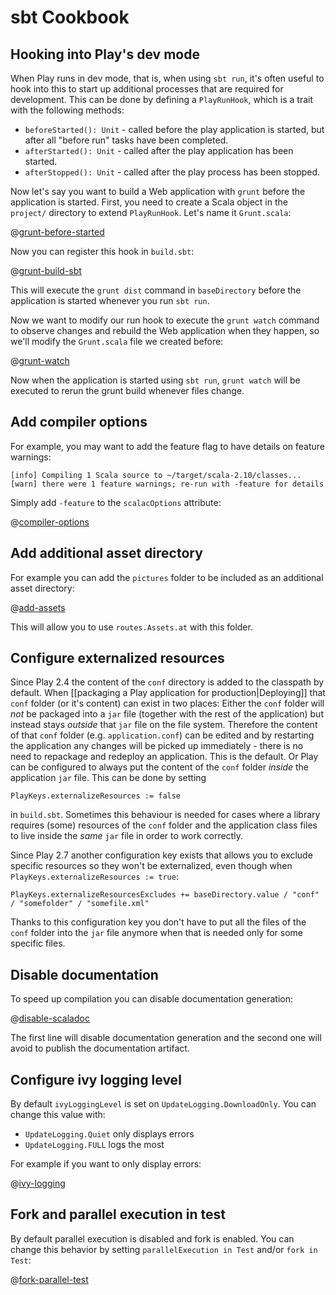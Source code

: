 <!--- Copyright (C) 2009-2019 Lightbend Inc. <https://www.lightbend.com> -->
# sbt Cookbook

## Hooking into Play's dev mode

When Play runs in dev mode, that is, when using `sbt run`, it's often useful to hook into this to start up additional processes that are required for development.  This can be done by defining a `PlayRunHook`, which is a trait with the following methods:

 * `beforeStarted(): Unit` - called before the play application is started, but after all "before run" tasks have been completed.
 * `afterStarted(): Unit` - called after the play application has been started.
 * `afterStopped(): Unit` - called after the play process has been stopped.

Now let's say you want to build a Web application with `grunt` before the application is started.  First, you need to create a Scala object in the `project/` directory to extend `PlayRunHook`.  Let's name it `Grunt.scala`:

@[grunt-before-started](code/runhook.sbt)

Now you can register this hook in `build.sbt`:

@[grunt-build-sbt](code/runhook.sbt)

This will execute the `grunt dist` command in `baseDirectory` before the application is started whenever you run `sbt run`.

Now we want to modify our run hook to execute the `grunt watch` command to observe changes and rebuild the Web application when they happen, so we'll modify the `Grunt.scala` file we created before:

@[grunt-watch](code/runhook.sbt)

Now when the application is started using `sbt run`, `grunt watch` will be executed to rerun the grunt build whenever files change.

## Add compiler options

For example, you may want to add the feature flag to have details on feature warnings:

```
[info] Compiling 1 Scala source to ~/target/scala-2.10/classes...
[warn] there were 1 feature warnings; re-run with -feature for details
```

Simply add `-feature` to the `scalacOptions` attribute:

@[compiler-options](code/cookbook.sbt)

## Add additional asset directory

For example you can add the `pictures` folder to be included as an additional asset directory:

@[add-assets](code/cookbook.sbt)

This will allow you to use `routes.Assets.at` with this folder.

## Configure externalized resources

Since Play 2.4 the content of the `conf` directory is added to the classpath by default.
When [[packaging a Play application for production|Deploying]] that `conf` folder (or it's content) can exist in two places:
Either the `conf` folder will *not* be packaged into a `jar` file (together with the rest of the application) but instead stays *outside* that `jar` file on the file system. Therefore the content of that `conf` folder (e.g. `application.conf`) can be edited and by restarting the application any changes will be picked up immediately - there is no need to repackage and redeploy an application. This is the default.
Or Play can be configured to always put the content of the `conf` folder *inside* the application `jar` file. This can be done by setting
```
PlayKeys.externalizeResources := false
```
in `build.sbt`. Sometimes this behaviour is needed for cases where a library requires (some) resources of the `conf` folder and the application class files to live inside the *same* `jar` file in order to work correctly.

Since Play 2.7 another configuration key exists that allows you to exclude specific resources so they won't be externalized, even though when `PlayKeys.externalizeResources := true`:
```
PlayKeys.externalizeResourcesExcludes += baseDirectory.value / "conf" / "somefolder" / "somefile.xml"
```
Thanks to this configuration key you don't have to put all the files of the `conf` folder into the `jar` file anymore when that is needed only for some specific files.

## Disable documentation

To speed up compilation you can disable documentation generation:

@[disable-scaladoc](code/cookbook.sbt)

The first line will disable documentation generation and the second one will avoid to publish the documentation artifact.

## Configure ivy logging level

By default `ivyLoggingLevel` is set on `UpdateLogging.DownloadOnly`. You can change this value with:

 * `UpdateLogging.Quiet` only displays errors
 * `UpdateLogging.FULL` logs the most

For example if you want to only display errors:

@[ivy-logging](code/cookbook.sbt)

## Fork and parallel execution in test

By default parallel execution is disabled and fork is enabled. You can change this behavior by setting `parallelExecution in Test` and/or `fork in Test`:

@[fork-parallel-test](code/cookbook.sbt)

